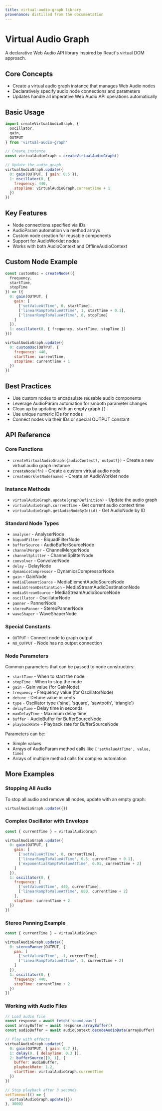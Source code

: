 ```yaml
---
title: virtual-audio-graph library
provenance: distilled from the documentation
---
```

# Virtual Audio Graph

A declarative Web Audio API library inspired by React's virtual DOM approach.

## Core Concepts

- Create a virtual audio graph instance that manages Web Audio nodes
- Declaratively specify audio node connections and parameters
- Updates handle all imperative Web Audio API operations automatically

## Basic Usage

```javascript
import createVirtualAudioGraph, {
  oscillator,
  gain,
  OUTPUT
} from 'virtual-audio-graph'

// Create instance
const virtualAudioGraph = createVirtualAudioGraph()

// Update the audio graph
virtualAudioGraph.update({
  0: gain(OUTPUT, { gain: 0.5 }),
  1: oscillator(0, { 
    frequency: 440,
    stopTime: virtualAudioGraph.currentTime + 1 
  })
})
```

## Key Features

- Node connections specified via IDs
- AudioParam automation via method arrays
- Custom node creation for reusable components
- Support for AudioWorklet nodes
- Works with both AudioContext and OfflineAudioContext

## Custom Node Example

```javascript
const customOsc = createNode(({
  frequency,
  startTime,
  stopTime
}) => ({
  0: gain(OUTPUT, {
    gain: [
      ['setValueAtTime', 0, startTime],
      ['linearRampToValueAtTime', 1, startTime + 0.1],
      ['linearRampToValueAtTime', 0, stopTime]
    ]
  }),
  1: oscillator(0, { frequency, startTime, stopTime })
}))

virtualAudioGraph.update({
  0: customOsc(OUTPUT, {
    frequency: 440,
    startTime: currentTime,
    stopTime: currentTime + 1
  })
})
```

## Best Practices

- Use custom nodes to encapsulate reusable audio components
- Leverage AudioParam automation for smooth parameter changes
- Clean up by updating with an empty graph `{}`
- Use unique numeric IDs for nodes
- Connect nodes via their IDs or special OUTPUT constant

## API Reference

### Core Functions

- `createVirtualAudioGraph({audioContext?, output?})` - Create a new virtual audio graph instance
- `createNode(fn)` - Create a custom virtual audio node
- `createWorkletNode(name)` - Create an AudioWorklet node

### Instance Methods

- `virtualAudioGraph.update(graphDefinition)` - Update the audio graph
- `virtualAudioGraph.currentTime` - Get current audio context time
- `virtualAudioGraph.getAudioNodeById(id)` - Get AudioNode by ID

### Standard Node Types

- `analyser` - AnalyserNode
- `biquadFilter` - BiquadFilterNode 
- `bufferSource` - AudioBufferSourceNode
- `channelMerger` - ChannelMergerNode
- `channelSplitter` - ChannelSplitterNode
- `convolver` - ConvolverNode
- `delay` - DelayNode
- `dynamicsCompressor` - DynamicsCompressorNode
- `gain` - GainNode
- `mediaElementSource` - MediaElementAudioSourceNode
- `mediaStreamDestination` - MediaStreamAudioDestinationNode
- `mediaStreamSource` - MediaStreamAudioSourceNode
- `oscillator` - OscillatorNode
- `panner` - PannerNode
- `stereoPanner` - StereoPannerNode
- `waveShaper` - WaveShaperNode

### Special Constants

- `OUTPUT` - Connect node to graph output
- `NO_OUTPUT` - Node has no output connection

### Node Parameters

Common parameters that can be passed to node constructors:

- `startTime` - When to start the node
- `stopTime` - When to stop the node
- `gain` - Gain value (for GainNode)
- `frequency` - Frequency value (for OscillatorNode)
- `detune` - Detune value in cents
- `type` - Oscillator type ('sine', 'square', 'sawtooth', 'triangle')
- `delayTime` - Delay time in seconds
- `maxDelayTime` - Maximum delay time
- `buffer` - AudioBuffer for BufferSourceNode
- `playbackRate` - Playback rate for BufferSourceNode

Parameters can be:
- Simple values
- Arrays of AudioParam method calls like `['setValueAtTime', value, time]`
- Arrays of multiple method calls for complex automation

## More Examples

### Stopping All Audio

To stop all audio and remove all nodes, update with an empty graph:

```javascript
virtualAudioGraph.update({})
```

### Complex Oscillator with Envelope

```javascript
const { currentTime } = virtualAudioGraph

virtualAudioGraph.update({
  0: gain(OUTPUT, {
    gain: [
      ['setValueAtTime', 0, currentTime],
      ['linearRampToValueAtTime', 0.5, currentTime + 0.1],
      ['exponentialRampToValueAtTime', 0.01, currentTime + 2]
    ]
  }),
  1: oscillator(0, {
    frequency: [
      ['setValueAtTime', 440, currentTime],
      ['linearRampToValueAtTime', 880, currentTime + 2]
    ],
    stopTime: currentTime + 2
  })
})
```

### Stereo Panning Example

```javascript
const { currentTime } = virtualAudioGraph

virtualAudioGraph.update({
  0: stereoPanner(OUTPUT, {
    pan: [
      ['setValueAtTime', -1, currentTime],
      ['linearRampToValueAtTime', 1, currentTime + 2]
    ]
  }),
  1: oscillator(0, {
    frequency: 440,
    stopTime: currentTime + 2
  })
})
```

### Working with Audio Files

```javascript
// Load audio file
const response = await fetch('sound.wav')
const arrayBuffer = await response.arrayBuffer()
const audioBuffer = await audioContext.decodeAudioData(arrayBuffer)

// Play with effects
virtualAudioGraph.update({
  0: gain(OUTPUT, { gain: 0.7 }),
  1: delay(0, { delayTime: 0.3 }),
  2: bufferSource([0, 1], {
    buffer: audioBuffer,
    playbackRate: 1.2,
    startTime: virtualAudioGraph.currentTime
  })
})

// Stop playback after 3 seconds
setTimeout(() => {
  virtualAudioGraph.update({})
}, 3000)
```
